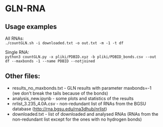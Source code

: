 # GLN-RNA

## Usage examples
All RNAs:  
`./countGLN.sh -i downloaded.txt -o out.txt -m -1 -t df`

Single RNA:  
`python3 countGLN.py -x pliki/PDBID.xyz -b pliki/PDBID_bonds.csv --out df --maxbonds -1 --name PDBID --notjoined`

## Other files:
* results_no_maxbonds.txt - GLN results with parameter maxbonds=-1 (we don't break the tails because of the bonds)
* analysis_new.ipynb - some plots and statistics of the results
* nrlist_3.235_4.0A.csv - non-redundant list of RNAs from the BGSU database (http://rna.bgsu.edu/rna3dhub/nrlist)
* downloaded.txt - list of downloaded and analysed RNAs (RNAs from the non-redundant list except for the ones with no hydrogen bonds)
